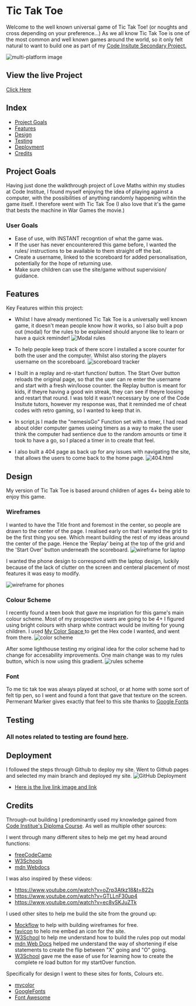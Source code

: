 # Tic Tak Toe 
Welcome to the well known universal game of Tic Tak Toe! (or noughts and cross depending on your preference...)
As we all know Tic Tak Toe is one of the most common and well known games around the world, so it only felt natural to want to build one as part of my [Code Insitute Secondary Project.](https://codeinstitute.net/full-stack-software-development-diploma/)

![multi-platform image](documentation/multiplatform-image/multiplatform-image-on-varying-devices.png "Multi-platform image")


## View the live Project
[Click Here](https://annadobrucki.github.io/Tic-Tac-Toe-P2/)


## Index

* [Project Goals](#project-goals)
* [Features](#features)
* [Design](#design)
* [Testing](#testing)
* [Deployment](#deployment)
* [Credits](#credits)


## Project Goals

Having just done the walkthrough project of Love Maths within my studies at Code Institue, I found myself enjoying the idea of playing against a computer, with the possibilities of anything randomly happening wihtin the game itself. I therefore went with Tic Tak Toe (I also love that it's the game that bests the machine in War Games the movie.)

### User Goals
- Ease of use, with INSTANT recogntion of what the game was.
- If the user has never encounterered this game before, I wanted the rules/ instructions to be available to them straight off the bat.
- Create a username, linked to the scoreboard for added personalisation, potentially for the hope of returning use.
- Make sure children can use the site/game without supervision/ guidance.

## Features 
Key Features within this project:
- Whilst I have already mentioned Tic Tak Toe is a universally well known game, it doesn't mean people know how it works, so I also built a pop out (modal) for the rules to be explained should anyone like to learn or have a quick reminder! 
![Modal rules](documentation/features-images/modal-rules-pop-out.png "Modal remainder")

- To help people keep track of there score I installed a score counter for both the user and the computer. Whilst also storing the players username on the scoreboard.
![scoreboard tracker](documentation/features-images/scoreboard-feature.png "scoreboard tracker")

- I built in a replay and re-start function/ button. The Start Over button reloads the original page, so that the user can re enter the username and start with a fresh win/loose counter. the Replay button is meant for kids, if theyre having a good win streak, they can see if theyre loosing and restart that round. I was told it wasn't necessary by one of the Code Insitute tutors, however my response was, that it reminded me of cheat codes with retro gaming, so I wanted to keep that in.

- In script.js I made the "nemesisGo" Function set with a timer, I had read about older computer games useing timers as a way to make the user think the computer had sentience due to the random amounts or time it took to have a go, so I placed a timer in to create that feel. 

- I also built a 404 page as back up for any issues with navigating the site, that allows the users to come back to the home page.
 ![404.html](documentation/features-images/404.html.png "404.html")


## Design 
My version of Tic Tak Toe is based around children of ages 4+ being able to enjoy this game. 

### Wireframes
I wanted to have the Title front and foremost in the center, so people are drawn to the center of the page.
I realised early on that I wanted the grid to be the first thing you see. Which meant building the rest of my ideas around the center of the page. Hence the 'Replay' being at the top of the grid and the 'Start Over' button underneath the scoreboard.
![wireframe for laptop](documentation/wireframe-images/wireframe-for-laptop.png "wireframe for laptop")

I wanted the phone design to correspond with the laptop design, luckily because of the lack of clutter on the screen and centeral placement of most features it was easy to modify.

![wireframe for phones](documentation/wireframe-images/wireframe-for-smaller-px-phone.png "wireframe for phones")

### Colour Scheme 
I recently found a teen book that gave me inspriation for this game's main colour scheme. Most of my prospective users are going to be 4+ I figured using bright colours with sharp white contract would be inviting for young children. 
I used [My Color Space ](https://mycolor.space/?hex=%23EA0661&sub=1) to get the Hex code I wanted, and went from there.
![color scheme](documentation/color-images/colour-scheme.png "color scheme")

After some lighthouse testing my original idea for the color scheme had to change for accesability improvements. One main change was to my rules button, which is now using this gradient.
![rules scheme](documentation/color-images/rules-button-color.png "rules scheme")


### Font
To me tic tak toe was always played at school, or at home with some sort of felt tip pen, so I went and found a font that gave that texture on the screen. Permenant Marker gives exactly that feel to this site thanks to [Google Fonts](https://fonts.google.com/)

## Testing

  ### All notes related to testing are found [here](documentation/testing.md).


## Deployment 

I followed the steps through Github to deploy my site. 
Went to Github pages and selected my main branch and deployed my site.
![GitHub Deployment](documentation/gitHub-deployment/gitHub-depolyment-pic.png "GitHub deployment")

* [Here is the live link image and link](https://annadobrucki.github.io/Tic-Tac-Toe-P2/)

##  Credits 
 Through-out building I predominantly used my knowledge gained from [Code Institue's Diploma Course](https://codeinstitute.net/full-stack-software-development-diploma/). As well as multiple other sources:

 I went through many different sites to help me get my head around functions:
 * [freeCodeCamp](https://www.freecodecamp.org/learn/javascript-algorithms-and-data-structures/)
 * [W3Schools](https://www.w3schools.com/js/js_functions.asp)
 * [mdn Webdocs](https://developer.mozilla.org/en-US/docs/Web/JavaScript/Guide/Functions)

 I was also inspired by these videos:
 * https://www.youtube.com/watch?v=oZrp3Atkz18&t=822s
 * https://www.youtube.com/watch?v=GTLLnF30up4
 * https://www.youtube.com/watch?v=ec8vSKJuZTk

 I used other sites to help me build the site from the ground up:
 * [Mockflow](https://mockflow.com/) to help with building wireframes for free.
 * [favicon](https://favicon.io/favicon-generator/) to helo me embed an icon for the site.
 * [W3School](https://www.w3schools.com/howto/howto_css_modals.asp) to help me understand how to build the rules pop out modal
 * [mdn Web Docs](https://developer.mozilla.org/en-US/docs/Web/JavaScript/Reference/Operators/Conditional_Operator) helped me understand the way of shortening if else statements to create the flip between "X" going and "O" going.
 * [W3School](https://www.w3schools.com/jsref/met_loc_reload.asp) gave me the ease of use for learning how to create the complete re load button for my startOver function.

Specifically for design I went to these sites for fonts, Colours etc.
* [mycolor](https://mycolor.space/?hex=%23EA0661&sub=1)
* [GoogleFonts](https://fonts.google.com/)
* [Font Awesome](https://fontawesome.com/search)









